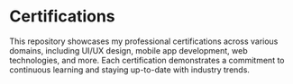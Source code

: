 # Certifications
This repository showcases my professional certifications across various domains, including UI/UX design, mobile app development, web technologies, and more. Each certification demonstrates a commitment to continuous learning and staying up-to-date with industry trends.
